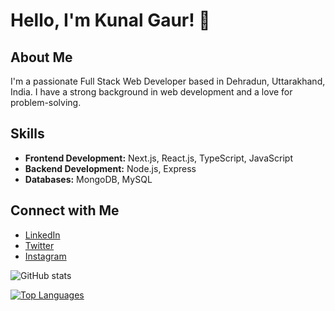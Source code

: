 # Hello, I'm Kunal Gaur! 👋

## About Me

I'm a passionate Full Stack Web Developer based in Dehradun, Uttarakhand, India. I have a strong background in web development and a love for problem-solving.

## Skills

-   **Frontend Development:** Next.js, React.js, TypeScript, JavaScript
-   **Backend Development:** Node.js, Express
-   **Databases:** MongoDB, MySQL

## Connect with Me

-   [LinkedIn](https://www.linkedin.com/in/kunal-gaur-714621200/)
-   [Twitter](https://twitter.com/iamkunalgaur)
-   [Instagram](https://www.instagram.com/kunall_gaurr/?hl=en)

![GitHub stats](https://github-readme-stats.vercel.app/api?username=kunaalgaur&show_icons=true&theme=dark)

[![Top Languages](https://github-readme-stats.vercel.app/api/top-langs/?username=kunaalgaur&layout=compact&theme=dark)](https://github.com/kunaalgaur)
